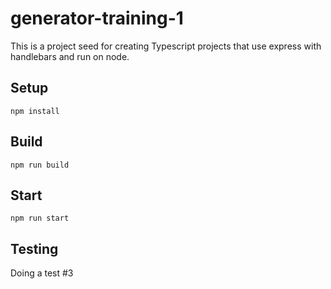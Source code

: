 # generator-training-1

This is a project seed for creating Typescript projects that use express with handlebars and run on node.

## Setup

`npm install`

## Build

`npm run build`

## Start

`npm run start`

## Testing

Doing a test #3
